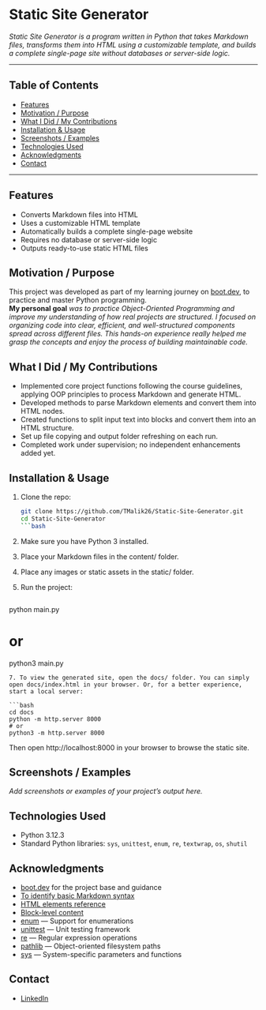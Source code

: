 # Static Site Generator

_Static Site Generator is a program written in Python that takes Markdown files, transforms them into HTML using a customizable template, and builds a complete single-page site without databases or server-side logic._

---

## Table of Contents

- [Features](#features)
- [Motivation / Purpose](#motivation--purpose)
- [What I Did / My Contributions](#what-i-did--my-contributions)
- [Installation & Usage](#installation--usage)
- [Screenshots / Examples](#screenshots--examples)
- [Technologies Used](#technologies-used)
- [Acknowledgments](#acknowledgments)
- [Contact](#contact)

---

## Features

- Converts Markdown files into HTML
- Uses a customizable HTML template
- Automatically builds a complete single-page website
- Requires no database or server-side logic
- Outputs ready-to-use static HTML files

## Motivation / Purpose

This project was developed as part of my learning journey on [boot.dev](https://boot.dev), to practice and master Python programming.  
**My personal goal** _was to practice Object-Oriented Programming and improve my understanding of how real projects are structured. I focused on organizing code into clear, efficient, and well-structured components spread across different files. This hands-on experience really helped me grasp the concepts and enjoy the process of building maintainable code._

## What I Did / My Contributions

- Implemented core project functions following the course guidelines, applying OOP principles to process Markdown and generate HTML.  
- Developed methods to parse Markdown elements and convert them into HTML nodes.  
- Created functions to split input text into blocks and convert them into an HTML structure.  
- Set up file copying and output folder refreshing on each run.  
- Completed work under supervision; no independent enhancements added yet.

## Installation & Usage

1. Clone the repo:

   ```bash
   git clone https://github.com/TMalik26/Static-Site-Generator.git
   cd Static-Site-Generator
   ```bash
3. Make sure you have Python 3 installed.
4. Place your Markdown files in the content/ folder.
5. Place any images or static assets in the static/ folder.
6. Run the project:

   ```bash
  python main.py
  # or
  python3 main.py
   ```
7. To view the generated site, open the docs/ folder. You can simply open docs/index.html in your browser. Or, for a better experience, start a local server:

   ```bash
   cd docs
   python -m http.server 8000
   # or
   python3 -m http.server 8000
   ```
Then open http://localhost:8000 in your browser to browse the static site.

## Screenshots / Examples

_Add screenshots or examples of your project’s output here._

## Technologies Used

- Python 3.12.3
- Standard Python libraries: `sys`, `unittest`, `enum`, `re`, `textwrap`, `os`, `shutil`

## Acknowledgments

- [boot.dev](https://boot.dev) for the project base and guidance  
- [To identify basic Markdown syntax](https://www.markdownguide.org/cheat-sheet/)  
- [HTML elements reference](https://developer.mozilla.org/en-US/docs/Web/HTML/Reference/Elements)  
- [Block-level content](https://developer.mozilla.org/en-US/docs/Glossary/Block-level_content)  
- [enum](https://docs.python.org/3/library/enum.html) — Support for enumerations  
- [unittest](https://docs.python.org/3/library/unittest.html) — Unit testing framework  
- [re](https://docs.python.org/3/library/re.html) — Regular expression operations  
- [pathlib](https://docs.python.org/3/library/pathlib.html) — Object-oriented filesystem paths  
- [sys](https://docs.python.org/3/library/sys.html) — System-specific parameters and functions  

## Contact

- [LinkedIn](https://www.linkedin.com/in/tetiana-malik-8bb32335a/)
